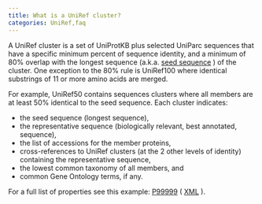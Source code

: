 ```yaml
---
title: What is a UniRef cluster?
categories: UniRef,faq
---
```


A UniRef cluster is a set of UniProtKB plus selected UniParc sequences that have a specific minimum percent of sequence identity, and a minimum of 80% overlap with the longest sequence (a.k.a. [seed sequence](http://www.uniprot.org/help/uniref%5Fseed) ) of the cluster. One exception to the 80% rule is UniRef100 where identical substrings of 11 or more amino acids are merged.

For example, UniRef50 contains sequences clusters where all members are at least 50% identical to the seed sequence. Each cluster indicates:

-   the seed sequence (longest sequence),
-   the representative sequence (biologically relevant, best annotated, sequence),
-   the list of accessions for the member proteins,
-   cross-references to UniRef clusters (at the 2 other levels of identity) containing the representative sequence,
-   the lowest common taxonomy of all members, and
-   common Gene Ontology terms, if any.

For a full list of properties see this example: [P99999](http://www.uniprot.org/uniref/UniRef100%5FP99999) ( [XML](http://www.uniprot.org/uniref/UniRef100%5FP99999.xml) ).

